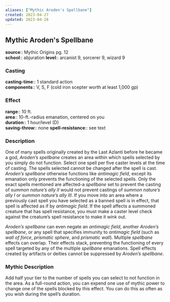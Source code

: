 ```yaml
---
aliases: ["Mythic Aroden's Spellbane"]
created: 2023-04-27
updated: 2023-04-28
---
```


## Mythic Aroden's Spellbane

**source**:: Mythic Origins pg. 12  
**school**:: abjuration
**level**:: arcanist 9, sorcerer 9, wizard 9

### Casting

**casting-time**:: 1 standard action  
**components**:: V, S, F (cold iron scepter worth at least 1,000 gp)

### Effect

**range**:: 10 ft.  
**area**:: 10-ft.-radius emanation, centered on you  
**duration**:: 1 hour/level (D)  
**saving-throw**:: none
**spell-resistance**:: see text

### Description

One of many spells originally created by the Last Azlanti before he became a god, *Aroden’s spellbane* creates an area within which spells selected by you simply do not function. Select one spell per five caster levels at the time of casting. The spells selected cannot be changed after the spell is cast. *Aroden’s spellbane* otherwise functions like *antimagic field*, except its emanation only prevents the functioning of the selected spells. Only the exact spells mentioned are affected-a *spellbane* set to prevent the casting of *summon nature’s ally II* would not prevent castings of *summon nature’s ally I* or *summon nature’s ally III*. If you move into an area where a previously cast spell you have selected as a banned spell is in effect, that spell is affected as if by *antimagic field*. If the spell affects a summoned creature that has spell resistance, you must make a caster level check against the creature’s spell resistance to make it wink out.  
  
*Aroden’s spellbane* can even negate an *antimagic field*, another *Aroden’s spellbane*, or any spell that specifies immunity to *antimagic field* (such as *wall of force*, *prismatic sphere*, and *prismatic wall*). Multiple *spellbane* effects can overlap. Their effects stack, preventing the functioning of every spell targeted by any of the multiple *spellbane* emanations. Spell effects created by artifacts or deities cannot be suppressed by *Aroden’s spellbane*.

### Mythic Description

Add half your tier to the number of spells you can select to not function in the area. As a full-round action, you can expend one use of mythic power to change one of the spells blocked by this effect. You can do this as often as you wish during the spell’s duration.
